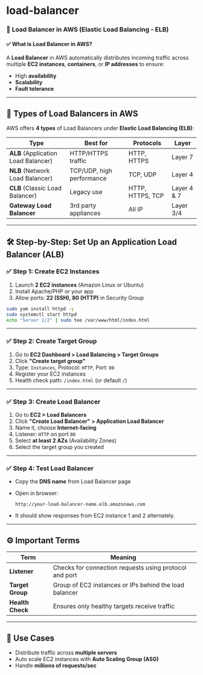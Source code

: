 # load-balancer

### 🔄 **Load Balancer in AWS (Elastic Load Balancing - ELB)**

#### ✅ **What is Load Balancer in AWS?**

A **Load Balancer** in AWS automatically distributes incoming traffic across multiple **EC2 instances**, **containers**, or **IP addresses** to ensure:

* High **availability**
* **Scalability**
* **Fault tolerance**

---

## 🚀 **Types of Load Balancers in AWS**

AWS offers **4 types** of Load Balancers under **Elastic Load Balancing (ELB)**:

| Type                                | Best for                  | Protocols        | Layer       |
| ----------------------------------- | ------------------------- | ---------------- | ----------- |
| **ALB** (Application Load Balancer) | HTTP/HTTPS traffic        | HTTP, HTTPS      | Layer 7     |
| **NLB** (Network Load Balancer)     | TCP/UDP, high performance | TCP, UDP         | Layer 4     |
| **CLB** (Classic Load Balancer)     | Legacy use                | HTTP, HTTPS, TCP | Layer 4 & 7 |
| **Gateway Load Balancer**           | 3rd party appliances      | All IP           | Layer 3/4   |

---

## 🛠️ **Step-by-Step: Set Up an Application Load Balancer (ALB)**

### ✅ Step 1: Create EC2 Instances

1. Launch **2 EC2 instances** (Amazon Linux or Ubuntu)
2. Install Apache/PHP or your app
3. Allow ports: **22 (SSH), 80 (HTTP)** in Security Group

```bash
sudo yum install httpd -y
sudo systemctl start httpd
echo "Server 1/2" | sudo tee /var/www/html/index.html
```

---

### ✅ Step 2: Create Target Group

1. Go to **EC2 Dashboard > Load Balancing > Target Groups**
2. Click **"Create target group"**
3. Type: `Instances`, Protocol: `HTTP`, Port: `80`
4. Register your EC2 instances
5. Health check path: `/index.html` (or default `/`)

---

### ✅ Step 3: Create Load Balancer

1. Go to **EC2 > Load Balancers**
2. Click **"Create Load Balancer" > Application Load Balancer**
3. Name it, choose **Internet-facing**
4. Listener: `HTTP` on port `80`
5. Select **at least 2 AZs** (Availability Zones)
6. Select the target group you created

---

### ✅ Step 4: Test Load Balancer

* Copy the **DNS name** from Load Balancer page
* Open in browser:

  ```
  http://your-load-balancer-name.elb.amazonaws.com
  ```
* It should show responses from EC2 instance 1 and 2 alternately.

---

## ⚙️ **Important Terms**

| Term             | Meaning                                                |
| ---------------- | ------------------------------------------------------ |
| **Listener**     | Checks for connection requests using protocol and port |
| **Target Group** | Group of EC2 instances or IPs behind the load balancer |
| **Health Check** | Ensures only healthy targets receive traffic           |

---

## 🎯 Use Cases

* Distribute traffic across **multiple servers**
* Auto scale EC2 instances with **Auto Scaling Group (ASG)**
* Handle **millions of requests/sec**

